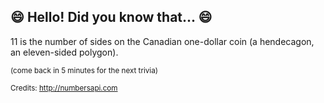 ## :smile: Hello! Did you know that... :smile:
11 is the number of sides on the Canadian one-dollar coin (a hendecagon, an eleven-sided polygon).

<sup>(come back in 5 minutes for the next trivia)</sup>


<sup>Credits: http://numbersapi.com</sup>
